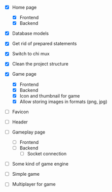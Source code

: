 - [X] Home page
    - [X] Frontend
    - [X] Backend

- [X] Database models
- [X] Get rid of prepared statements
- [X] Switch to chi mux
- [X] Clean the project structure

- [X] Game page
    - [X] Frontend
    - [X] Backend
    - [X] Icon and thumbnail for game
    - [X] Allow storing images in formats (png, jpg)

- [ ] Favicon
- [ ] Header

- [ ] Gameplay page
    - [ ] Frontend
    - [ ] Backend
        - [ ] Socket connection

- [ ] Some kind of game engine

- [ ] Simple game

- [ ] Multiplayer for game